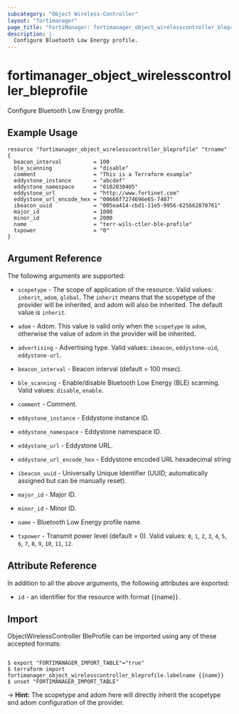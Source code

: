 ```yaml
---
subcategory: "Object Wireless-Controller"
layout: "fortimanager"
page_title: "FortiManager: fortimanager_object_wirelesscontroller_bleprofile"
description: |-
  Configure Bluetooth Low Energy profile.
---
```


# fortimanager_object_wirelesscontroller_bleprofile
Configure Bluetooth Low Energy profile.

## Example Usage

```hcl
resource "fortimanager_object_wirelesscontroller_bleprofile" "trname" {
  beacon_interval          = 100
  ble_scanning             = "disable"
  comment                  = "This is a Terraform example"
  eddystone_instance       = "abcdef"
  eddystone_namespace      = "0102030405"
  eddystone_url            = "http://www.fortinet.com"
  eddystone_url_encode_hex = "00666f7274696e65-7407"
  ibeacon_uuid             = "005ea414-cbd1-11e5-9956-625662870761"
  major_id                 = 1000
  minor_id                 = 2000
  name                     = "terr-wils-ctler-ble-profile"
  txpower                  = "0"
}
```

## Argument Reference


The following arguments are supported:

* `scopetype` - The scope of application of the resource. Valid values: `inherit`, `adom`, `global`. The `inherit` means that the scopetype of the provider will be inherited, and adom will also be inherited. The default value is `inherit`.
* `adom` - Adom. This value is valid only when the `scopetype` is `adom`, otherwise the value of adom in the provider will be inherited.

* `advertising` - Advertising type. Valid values: `ibeacon`, `eddystone-uid`, `eddystone-url`.

* `beacon_interval` - Beacon interval (default = 100 msec).
* `ble_scanning` - Enable/disable Bluetooth Low Energy (BLE) scanning. Valid values: `disable`, `enable`.

* `comment` - Comment.
* `eddystone_instance` - Eddystone instance ID.
* `eddystone_namespace` - Eddystone namespace ID.
* `eddystone_url` - Eddystone URL.
* `eddystone_url_encode_hex` - Eddystone encoded URL hexadecimal string
* `ibeacon_uuid` - Universally Unique Identifier (UUID; automatically assigned but can be manually reset).
* `major_id` - Major ID.
* `minor_id` - Minor ID.
* `name` - Bluetooth Low Energy profile name.
* `txpower` - Transmit power level (default = 0). Valid values: `0`, `1`, `2`, `3`, `4`, `5`, `6`, `7`, `8`, `9`, `10`, `11`, `12`.



## Attribute Reference

In addition to all the above arguments, the following attributes are exported:
* `id` - an identifier for the resource with format {{name}}.

## Import

ObjectWirelessController BleProfile can be imported using any of these accepted formats:
```

$ export "FORTIMANAGER_IMPORT_TABLE"="true"
$ terraform import fortimanager_object_wirelesscontroller_bleprofile.labelname {{name}}
$ unset "FORTIMANAGER_IMPORT_TABLE"
```
-> **Hint:** The scopetype and adom here will directly inherit the scopetype and adom configuration of the provider.
